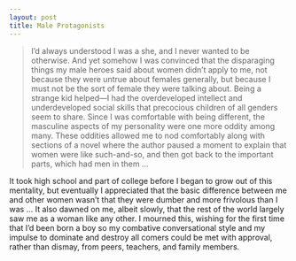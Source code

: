 ```yaml
---
layout: post
title: Male Protagonists
---
```


> I’d always understood I was a she, and I never wanted to be otherwise. And yet somehow I was convinced that the disparaging things my male heroes said about women didn’t apply to me, not because they were untrue about females generally, but because I must not be the sort of female they were talking about. Being a strange kid helped—I had the overdeveloped intellect and underdeveloped social skills that precocious children of all genders seem to share. Since I was comfortable with being different, the masculine aspects of my personality were one more oddity among many. These oddities allowed me to nod comfortably along with sections of a novel where the author paused a moment to explain that women were like such-and-so, and then got back to the important parts, which had men in them ...

It took high school and part of college before I began to grow out of this mentality, but eventually I appreciated that the basic difference between me and other women wasn’t that they were dumber and more frivolous than I was ... It also dawned on me, albeit slowly, that the rest of the world largely saw me as a woman like any other. I mourned this, wishing for the first time that I’d been born a boy so my combative conversational style and my impulse to dominate and destroy all comers could be met with approval, rather than dismay, from peers, teachers, and family members.